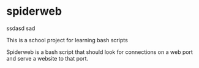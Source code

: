# spiderweb

ssdasd
sad

This is a school project for learning bash scripts

Spiderweb is a bash script that should look for connections on a web port and serve a website to that port.
